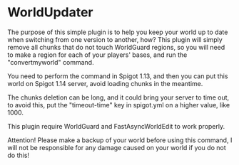 # WorldUpdater
The purpose of this simple plugin is to help you keep your world up to date when switching from one version to another, how? This plugin will simply remove all chunks that do not touch WorldGuard regions, so you will need to make a region for each of your players' bases, and run the "convertmyworld" command.

You need to perform the command in Spigot 1.13, and then you can put this world on Spigot 1.14 server, avoid loading chunks in the meantime.

The chunks deletion can be long, and it could bring your server to time out, to avoid this, put the "timeout-time" key in spigot.yml on a higher value, like 1000.

This plugin require WorldGuard and FastAsyncWorldEdit to work properly.

Attention! Please make a backup of your world before using this command, I will not be responsible for any damage caused on your world if you do not do this!

